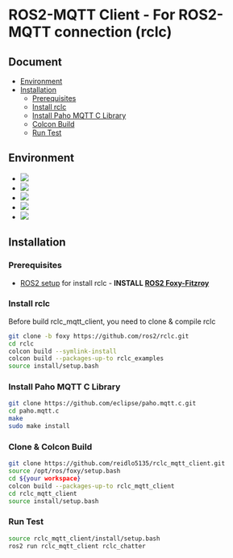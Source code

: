 # ROS2-MQTT Client - For ROS2-MQTT connection (rclc)

## Document
  - [Environment](#environment)
  - [Installation](#installation)
    - [Prerequisites](#prerequisites)
    - [Install rclc](#install-rclc)
    - [Install Paho MQTT C Library](#install-paho-mqtt-c-library)
    - [Colcon Build](#clone--colcon-build)
    - [Run Test](#run-test)

## Environment
* <img src="https://img.shields.io/badge/c-A8B9CC?style=for-the-badge&logo=c&logoColor=white">
* <img src="https://img.shields.io/badge/cmake-064F8C?style=for-the-badge&logo=cmake&logoColor=white">
* <img src="https://img.shields.io/badge/mqtt-660066?style=for-the-badge&logo=mqtt&logoColor=white">
* <img src="https://img.shields.io/badge/ROS2-22314E?style=for-the-badge&logo=ros&logoColor=white">
* <img src="https://img.shields.io/badge/ubuntu-E95420?style=for-the-badge&logo=ubuntu&logoColor=white">

## Installation

### Prerequisites
- [ROS2 setup](https://index.ros.org/doc/ros2/Installation/) for install rclc -
  **INSTALL [ROS2 Foxy-Fitzroy](https://docs.ros.org/en/foxy/Installation/Ubuntu-Install-Debians.html)**

### Install rclc
Before build rclc_mqtt_client, you need to clone & compile rclc
```bash
git clone -b foxy https://github.com/ros2/rclc.git
cd rclc
colcon build --symlink-install
colcon build --packages-up-to rclc_examples
source install/setup.bash
```

### Install Paho MQTT C Library
```bash
git clone https://github.com/eclipse/paho.mqtt.c.git
cd paho.mqtt.c
make
sudo make install
```

### Clone & Colcon Build
```bash
git clone https://github.com/reidlo5135/rclc_mqtt_client.git
source /opt/ros/foxy/setup.bash
cd ${your workspace}
colcon build --packages-up-to rclc_mqtt_client
cd rclc_mqtt_client
source install/setup.bash
```

### Run Test
```bash
source rclc_mqtt_client/install/setup.bash
ros2 run rclc_mqtt_client rclc_chatter
```